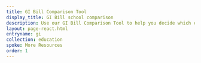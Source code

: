 ```yaml
---
title: GI Bill Comparison Tool
display_title: GI Bill school comparison
description: Use our GI Bill Comparison Tool to help you decide which education program and school is best for you. Find out which benefits you’ll get at your chosen school.
layout: page-react.html
entryname: gi
collection: education
spoke: More Resources
order: 1
---
```


